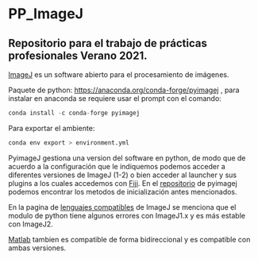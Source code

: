# PP_ImageJ

## Repositorio para el trabajo de prácticas profesionales Verano 2021.

[ImageJ](https://imagej.net/) es un software abierto para el procesamiento de imágenes.  

Paquete de python: https://anaconda.org/conda-forge/pyimagej , para instalar en anaconda se requiere usar el prompt con el comando:

```py
conda install -c conda-forge pyimagej
```

Para exportar el ambiente:
```py
conda env export > environment.yml
```

PyimageJ gestiona una version del software en python, de modo que de acuerdo a la configuración que le indiquemos podemos acceder a diferentes versiones
de ImageJ (1-2) o bien acceder al launcher y sus plugins a los cuales accedemos con [Fiji](https://imagej.net/software/fiji/downloads). En el [repositorio](https://github.com/imagej/pyimagej) de pyimagej podemos encontrar los metodos de inicialización antes mencionados.

En la pagina de [lenguajes compatibles](https://imagej.net/scripting/python) de ImageJ se menciona que el modulo de python tiene algunos errores con ImageJ1.x y es más estable con ImageJ2.

[Matlab](https://imagej.net/scripting/matlab) tambien es compatible de forma bidireccional y es compatible con ambas versiones.



